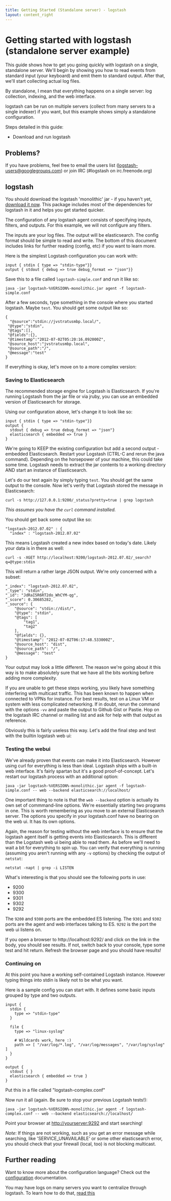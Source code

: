 ```yaml
---
title: Getting Started (Standalone server) - logstash
layout: content_right
---
```

# Getting started with logstash (standalone server example)

This guide shows how to get you going quickly with logstash on a single,
standalone server. We'll begin by showing you how to read events from standard
input (your keyboard) and emit them to standard output. After that, we'll start
collecting actual log files.

By standalone, I mean that everything happens on a single server: log collection, indexing, and the web interface.

logstash can be run on multiple servers (collect from many servers to a single
indexer) if you want, but this example shows simply a standalone configuration.

Steps detailed in this guide:

* Download and run logstash

## Problems?

If you have problems, feel free to email the users list
(logstash-users@googlegroups.com) or join IRC (#logstash on irc.freenode.org)

## logstash

You should download the logstash 'monolithic' jar - if you haven't yet, [download it now](http://logstash.objects.dreamhost.com/release/logstash-%VERSION%-monolithic.jar). This package includes most
of the dependencies for logstash in it and helps you get started quicker.

The configuration of any logstash agent consists of specifying inputs, filters,
and outputs. For this example, we will not configure any filters.

The inputs are your log files. The output will be elasticsearch. The config
format should be simple to read and write. The bottom of this document includes
links for further reading (config, etc) if you want to learn more.

Here is the simplest Logstash configuration you can work with:

    input { stdin { type => "stdin-type"}}
    output { stdout { debug => true debug_format => "json"}}

Save this to a file called `logstash-simple.conf` and run it like so:

    java -jar logstash-%VERSION%-monolithic.jar agent -f logstash-simple.conf

After a few seconds, type something in the console where you started logstash. Maybe `test`.
You should get some output like so:

    {
      "@source":"stdin://jvstratusmbp.local/",
     "@type":"stdin",
     "@tags":[],
     "@fields":{},
     "@timestamp":"2012-07-02T05:20:16.092000Z",
     "@source_host":"jvstratusmbp.local",
     "@source_path":"/",
     "@message":"test"
    }

If everything is okay, let's move on to a more complex version:

### Saving to Elasticsearch
The recommended storage engine for Logstash is Elasticsearch. If you're running Logstash from the jar file or via jruby, you can use an embedded version of Elasticsearch for storage.

Using our configuration above, let's change it to look like so:

    input { stdin { type => "stdin-type"}}
    output { 
      stdout { debug => true debug_format => "json"}
      elasticsearch { embedded => true }
    }

We're going to KEEP the existing configuration but add a second output - embedded Elasticsearch.
Restart your Logstash (CTRL-C and rerun the java command). Depending on the horsepower of your machine, this could take some time.
Logstash needs to extract the jar contents to a working directory AND start an instance of Elasticsearch.

Let's do our test again by simply typing `test`. You should get the same output to the console.
Now let's verify that Logstash stored the message in Elasticsearch:

    curl -s http://127.0.0.1:9200/_status?pretty=true | grep logstash

_This assumes you have the `curl` command installed._

You should get back some output like so:

    "logstash-2012.07.02" : {
      "index" : "logstash-2012.07.02"

This means Logstash created a new index based on today's date. Likely your data is in there as well:

`curl -s -XGET http://localhost:9200/logstash-2012.07.02/_search?q=@type:stdin`

This will return a rather large JSON output. We're only concerned with a subset:

    "_index": "logstash-2012.07.02",
    "_type": "stdin",
    "_id": "JdRaI5R6RT2do_WhCYM-qg",
    "_score": 0.30685282,
    "_source": {
        "@source": "stdin://dist/",
        "@type": "stdin",
        "@tags": [
            "tag1",
            "tag2"
        ],
        "@fields": {},
        "@timestamp": "2012-07-02T06:17:48.533000Z",
        "@source_host": "dist",
        "@source_path": "/",
        "@message": "test"
    }

Your output may look a little different.
The reason we're going about it this way is to make absolutely sure that we have all the bits working before adding more complexity.

If you are unable to get these steps working, you likely have something interfering with multicast traffic. This has been known to happen when connected to VPNs for instance.
For best results, test on a Linux VM or system with less complicated networking. If in doubt, rerun the command with the options `-vv` and paste the output to Github Gist or Pastie.
Hop on the logstash IRC channel or mailing list and ask for help with that output as reference.

Obviously this is fairly useless this way. Let's add the final step and test with the builtin logstash web ui:

### Testing the webui
We've already proven that events can make it into Elasticsearch. However using curl for everything is less than ideal.
Logstash ships with a built-in web interface. It's fairly spartan but it's a good proof-of-concept. Let's restart our logstash process with an additional option:

    java -jar logstash-%VERSION%-monolithic.jar agent -f logstash-simple.conf -- web --backend elasticsearch://localhost/

One important thing to note is that the `web --backend` option is actually its own set of commmand-line options. We're essentially starting two programs in one.
This is worth remembering as you move to an external Elasticsearch server. The options you specify in your logstash.conf have no bearing on the web ui. It has its own options.

Again, the reason for testing without the web interface is to ensure that the logstash agent itself is getting events into Elasticsearch. This is different than the Logstash web ui being able to read them.
As before we'll need to wait a bit for everything to spin up. You can verify that everything is running (assuming you aren't running with any `-v` options) by checking the output of `netstat`:

    netstat -napt | grep -i LISTEN

What's interesting is that you should see the following ports in use:

- 9200
- 9300
- 9301
- 9302
- 9292

The `9200` and `9300` ports are the embedded ES listening. The `9301` and `9302` ports are the agent and web interfaces talking to ES. `9292` is the port the web ui listens on.

If you open a browser to http://localhost:9292/ and click on the link in the body, you should see results. If not, switch back to your console, type some test and hit return.
Refresh the browser page and you should have results!

### Continuing on
At this point you have a working self-contained Logstash instance. However typing things into stdin is likely not to be what you want.

Here is a sample config you can start with. It defines some basic inputs
grouped by type and two outputs.

    input {
      stdin {
        type => "stdin-type"
      }

      file {
        type => "linux-syslog"

        # Wildcards work, here :)
        path => [ "/var/log/*.log", "/var/log/messages", "/var/log/syslog" ]
      }
    }

    output {
      stdout { }
      elasticsearch { embedded => true }
    }

Put this in a file called "logstash-complex.conf"

Now run it all (again. Be sure to stop your previous Logstash tests!):

    java -jar logstash-%VERSION%-monolithic.jar agent -f logstash-complex.conf -- web --backend elasticsearch://localhost/

Point your browser at <http://yourserver:9292> and start searching!

*Note*: If things are not working, such as you get an error message while
searching, like 'SERVICE_UNAVAILABLE' or some other elasticsearch error, you
should check that your firewall (local, too) is not blocking multicast.

## Further reading

Want to know more about the configuration language? Check out the
[configuration](../configuration) documentation.

You may have logs on many servers you want to centralize through logstash. To
learn how to do that, [read this](getting-started-centralized)
